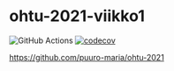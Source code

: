 # ohtu-2021-viikko1

![GitHub Actions](https://github.com/puuro-maria/ohtu-2021-viikko1/workflows/CI/badge.svg)
[![codecov](https://codecov.io/gh/puuro-maria/ohtu-2021-viikko1/branch/main/graph/badge.svg?token=M517QJHUCL)](https://codecov.io/gh/puuro-maria/ohtu-2021-viikko1)

https://github.com/puuro-maria/ohtu-2021
